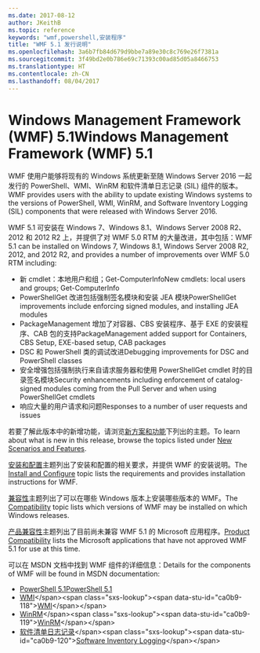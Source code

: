```yaml
---
ms.date: 2017-08-12
author: JKeithB
ms.topic: reference
keywords: "wmf,powershell,安装程序"
title: "WMF 5.1 发行说明"
ms.openlocfilehash: 3a6b7fb84d679d9bbe7a89e30c8c769e26f7381a
ms.sourcegitcommit: 3f49bd2e0b786e69c71393c00ad85d05a8466753
ms.translationtype: HT
ms.contentlocale: zh-CN
ms.lasthandoff: 08/04/2017
---
```

# <a name="windows-management-framework-wmf-51"></a><span data-ttu-id="ca0b9-103">Windows Management Framework (WMF) 5.1</span><span class="sxs-lookup"><span data-stu-id="ca0b9-103">Windows Management Framework (WMF) 5.1</span></span> #

<span data-ttu-id="ca0b9-104">WMF 使用户能够将现有的 Windows 系统更新至随 Windows Server 2016 一起发行的 PowerShell、WMI、WinRM 和软件清单日志记录 (SIL) 组件的版本。</span><span class="sxs-lookup"><span data-stu-id="ca0b9-104">WMF provides users with the ability to update existing Windows systems to the versions of PowerShell, WMI, WinRM, and Software Inventory Logging (SIL) components that were released with Windows Server 2016.</span></span> 

<span data-ttu-id="ca0b9-105">WMF 5.1 可安装在 Windows 7、Windows 8.1、Windows Server 2008 R2、2012 和 2012 R2 上，并提供了对 WMF 5.0 RTM 的大量改进，其中包括：</span><span class="sxs-lookup"><span data-stu-id="ca0b9-105">WMF 5.1 can be installed on Windows 7, Windows 8.1, Windows Server 2008 R2, 2012, and 2012 R2, and provides a number of improvements over WMF 5.0 RTM including:</span></span>

- <span data-ttu-id="ca0b9-106">新 cmdlet：本地用户和组；Get-ComputerInfo</span><span class="sxs-lookup"><span data-stu-id="ca0b9-106">New cmdlets: local users and groups; Get-ComputerInfo</span></span>
- <span data-ttu-id="ca0b9-107">PowerShellGet 改进包括强制签名模块和安装 JEA 模块</span><span class="sxs-lookup"><span data-stu-id="ca0b9-107">PowerShellGet improvements include enforcing signed modules, and installing JEA modules</span></span>
- <span data-ttu-id="ca0b9-108">PackageManagement 增加了对容器、CBS 安装程序、基于 EXE 的安装程序、CAB 包的支持</span><span class="sxs-lookup"><span data-stu-id="ca0b9-108">PackageManagement added support for Containers, CBS Setup, EXE-based setup, CAB packages</span></span>
- <span data-ttu-id="ca0b9-109">DSC 和 PowerShell 类的调试改进</span><span class="sxs-lookup"><span data-stu-id="ca0b9-109">Debugging improvements for DSC and PowerShell classes</span></span>
- <span data-ttu-id="ca0b9-110">安全增强包括强制执行来自请求服务器和使用 PowerShellGet cmdlet 时的目录签名模块</span><span class="sxs-lookup"><span data-stu-id="ca0b9-110">Security enhancements including enforcement of catalog-signed modules coming from the Pull Server and when using PowerShellGet cmdlets</span></span>
- <span data-ttu-id="ca0b9-111">响应大量的用户请求和问题</span><span class="sxs-lookup"><span data-stu-id="ca0b9-111">Responses to a number of user requests and issues</span></span>

<span data-ttu-id="ca0b9-112">若要了解此版本中的新增功能，请浏览[新方案和功能](https://docs.microsoft.com/en-us/powershell/wmf/5.1/scenarios-features)下列出的主题。</span><span class="sxs-lookup"><span data-stu-id="ca0b9-112">To learn about what is new in this release, browse the topics listed under [New Scenarios and Features](https://docs.microsoft.com/en-us/powershell/wmf/5.1/scenarios-features).</span></span> 

<span data-ttu-id="ca0b9-113">[安装和配置](https://docs.microsoft.com/en-us/powershell/wmf/5.1/install-configure)主题列出了安装和配置的相关要求，并提供 WMF 的安装说明。</span><span class="sxs-lookup"><span data-stu-id="ca0b9-113">The [Install and Configure](https://docs.microsoft.com/en-us/powershell/wmf/5.1/install-configure) topic lists the requirements and provides installation instructions for WMF.</span></span> 

<span data-ttu-id="ca0b9-114">[兼容性](https://docs.microsoft.com/en-us/powershell/wmf/5.1/compatibility)主题列出了可以在哪些 Windows 版本上安装哪些版本的 WMF。</span><span class="sxs-lookup"><span data-stu-id="ca0b9-114">The [Compatibility](https://docs.microsoft.com/en-us/powershell/wmf/5.1/compatibility) topic lists which versions of WMF may be installed on which Windows releases.</span></span> 

<span data-ttu-id="ca0b9-115">[产品兼容性](https://docs.microsoft.com/en-us/powershell/wmf/5.1/productincompat)主题列出了目前尚未兼容 WMF 5.1 的 Microsoft 应用程序。</span><span class="sxs-lookup"><span data-stu-id="ca0b9-115">[Product Compatibility](https://docs.microsoft.com/en-us/powershell/wmf/5.1/productincompat) lists the Microsoft applications that have not approved WMF 5.1 for use at this time.</span></span> 

<span data-ttu-id="ca0b9-116">可以在 MSDN 文档中找到 WMF 组件的详细信息：</span><span class="sxs-lookup"><span data-stu-id="ca0b9-116">Details for the components of WMF will be found in MSDN documentation:</span></span>

- [<span data-ttu-id="ca0b9-117">PowerShell 5.1</span><span class="sxs-lookup"><span data-stu-id="ca0b9-117">PowerShell 5.1</span></span>](https://docs.microsoft.com/en-us/powershell/) 
- <span data-ttu-id="ca0b9-118">[WMI](https://msdn.microsoft.com/en-us/library/jj152383(v=vs.85).aspx)</span><span class="sxs-lookup"><span data-stu-id="ca0b9-118">[WMI](https://msdn.microsoft.com/en-us/library/jj152383(v=vs.85).aspx)</span></span>
- <span data-ttu-id="ca0b9-119">[WinRM](https://msdn.microsoft.com/en-us/library/aa384426(v=vs.85).aspx)</span><span class="sxs-lookup"><span data-stu-id="ca0b9-119">[WinRM](https://msdn.microsoft.com/en-us/library/aa384426(v=vs.85).aspx)</span></span>
- <span data-ttu-id="ca0b9-120">[软件清单日志记录](https://technet.microsoft.com/en-us/library/dn383584(v=ws.11).aspx)</span><span class="sxs-lookup"><span data-stu-id="ca0b9-120">[Software Inventory Logging](https://technet.microsoft.com/en-us/library/dn383584(v=ws.11).aspx)</span></span>

